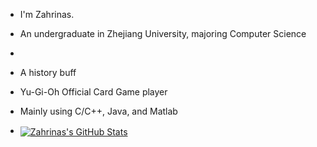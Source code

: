 - I'm Zahrinas.
- An undergraduate in Zhejiang University, majoring Computer Science
- 
- A history buff
- Yu-Gi-Oh Official Card Game player

- Mainly using C/C++, Java, and Matlab
- <a href="https://github.com/Zahrinas/Zahrinas">
  <img align="center" src="https://github-readme-stats.vercel.app/api/top-langs/?username=zhang-each&langs_count=5&layout=compact&exclude_repo=Zahrinas.github.io" alt="Zahrinas's GitHub Stats" /></a>
